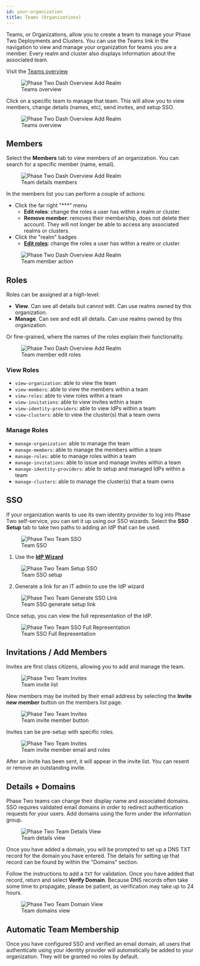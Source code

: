 ```yaml
---
id: your-organization
title: Teams (Organizations)
---
```


Teams, or Organizations, allow you to create a team to manage your Phase Two Deployments and Clusters. You can use the Teams link in the navigation to view and manage your organization for teams you are a member. Every realm and cluster also displays information about the associated team.

Visit the [Teams overview](https://dash.phasetwo.io/teams)

<figure>
  <img src="/docs/dashboard/teams.png" className="max-w-2xl"  alt="Phase Two Dash Overview Add Realm" />
  <figcaption>Teams overview</figcaption>
</figure>

Click on a specific team to manage that team. This will allow you to view members, change details (names, etc), send invites, and setup SSO.

<figure>
  <img src="/docs/dashboard/teams.png" className="max-w-2xl"  alt="Phase Two Dash Overview Add Realm" />
  <figcaption>Teams overview</figcaption>
</figure>

## Members

Select the **Members** tab to view members of an organization. You can search for a specific member (name, email).

<figure>
  <img src="/docs/dashboard/teams-details-members.png" className="max-w-2xl"  alt="Phase Two Dash Overview Add Realm" />
  <figcaption>Team details members</figcaption>
</figure>

In the members list you can perform a couple of actions:

- Click the far right "\*\*\*" menu
  - **Edit roles**: change the roles a user has within a realm or cluster.
  - **Remove member**: removes their membership, does not delete their account. They will not longer be able to access any associated realms or clusters.
- Click the "realm" badges
  - **[Edit roles](#roles)**: change the roles a user has within a realm or cluster.

<figure>
  <img src="/docs/dashboard/team-members-actions.png" className="max-w-2xl"  alt="Phase Two Dash Overview Add Realm" />
  <figcaption>Team member action</figcaption>
</figure>

## Roles

Roles can be assigned at a high-level:

- **View**. Can see all details but cannot edit. Can use realms owned by this organization.
- **Manage**. Can see and edit all details. Can use realms owned by this organization.

Or fine-grained, where the names of the roles explain their functionality.

<figure>
  <img src="/docs/dashboard/team-member-edit-roles.png" className="max-w-lg"  alt="Phase Two Dash Overview Add Realm" />
  <figcaption>Team member edit roles</figcaption>
</figure>

### View Roles

- `view-organization`: able to view the team
- `view-members`: able to view the members within a team
- `view-roles`: able to view roles within a team
- `view-invitations`: able to view invites within a team
- `view-identity-providers`: able to view IdPs within a team
- `view-clusters`: able to view the cluster(s) that a team owns

### Manage Roles

- `manage-organization`: able to manage the team
- `manage-members`: able to manage the members within a team
- `manage-roles`: able to manage roles within a team
- `manage-invitations`: able to issue and manage invites within a team
- `manage-identity-providers`: able to setup and managed IdPs within a team
- `manage-clusters`: able to manage the cluster(s) that a team owns

## SSO

If your organization wants to use its own identity provider to log into Phase Two self-service, you can set it up using our SSO wizards. Select the **SSO Setup** tab to take two paths to adding an IdP that can be used.

<figure>
  <img src="/docs/dashboard/team-sso.png" className="max-w-xl"  alt="Phase Two Team SSO" />
  <figcaption>Team SSO</figcaption>
</figure>

1. Use the **[IdP Wizard](../sso/wizards.md)**

<figure>
  <img src="/docs/dashboard/team-setup-sso.png" className="max-w-xl"  alt="Phase Two Team Setup SSO" />
  <figcaption>Team SSO setup</figcaption>
</figure>

2. Generate a link for an IT admin to use the IdP wizard

<figure>
  <img src="/docs/dashboard/teams-generate-sso-link.png" className="max-w-xl"  alt="Phase Two Team Generate SSO LInk" />
  <figcaption>Team SSO generate setup link</figcaption>
</figure>

Once setup, you can view the full representation of the IdP.

<figure>
  <img src="/docs/dashboard/team-sso-full-representation.png" className="max-w-xl"  alt="Phase Two Team SSO Full Representation" />
  <figcaption>Team SSO Full Representation</figcaption>
</figure>

## Invitations / Add Members

Invites are first class citizens, allowing you to add and manage the team.

<figure>
  <img src="/docs/dashboard/team-details-invites-no-invites.png" className="max-w-xl"  alt="Phase Two Team Invites" />
  <figcaption>Team invite list</figcaption>
</figure>

New members may be invited by their email address by selecting the **Invite new member** button on the members list page.

<figure>
  <img src="/docs/dashboard/teams-invite-member.png" className="max-w-xl"  alt="Phase Two Team Invites" />
  <figcaption>Team invite member button</figcaption>
</figure>

Invites can be pre-setup with specific roles.

<figure>
  <img src="/docs/dashboard/teams-invite-member-popup.png" className="max-w-xl"  alt="Phase Two Team Invites" />
  <figcaption>Team invite member email and roles</figcaption>
</figure>

After an invite has been sent, it will appear in the invite list. You can resent or remove an outstanding invite.

## Details + Domains

Phase Two teams can change their display name and associated domains. SSO requires validated email domains in order to redirect authentication requests for your users. Add domains using the form under the information group.

<figure>
  <img src="/docs/dashboard/team-details-view.png" className="max-w-xl"  alt="Phase Two Team Details View" />
  <figcaption>Team details view</figcaption>
</figure>

Once you have added a domain, you will be prompted to set up a DNS TXT record for the domain you have entered. The details for setting up that record can be found by within the "Domains" section.

Follow the instructions to add a `TXT` for validation. Once you have added that record, return and select **Verify Domain**. Because DNS records often take some time to propagate, please be patient, as verification may take up to 24 hours.

<figure>
  <img src="/docs/dashboard/team-domains-view.png" className="max-w-xl"  alt="Phase Two Team Domain View" />
  <figcaption>Team domains view</figcaption>
</figure>

## Automatic Team Membership

Once you have configured SSO and verified an email domain, all users that authenticate using your identity provider will automatically be added to your organization. They will be granted no roles by default.
